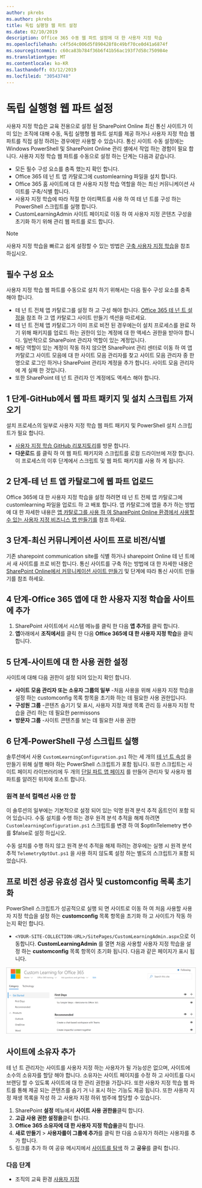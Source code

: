```yaml
---
author: pkrebs
ms.author: pkrebs
title: 독립 실행형 웹 파트 설정
ms.date: 02/10/2019
description: Office 365 수동 웹 파트 설정에 대 한 사용자 지정 학습
ms.openlocfilehash: c4f5d4c006d5f890428f8c49bf70ce0d41a6874f
ms.sourcegitcommit: c60ca83b784f36b6f41b56ac193f7d58c750984e
ms.translationtype: MT
ms.contentlocale: ko-KR
ms.lasthandoff: 03/12/2019
ms.locfileid: "30543748"
---
```

# <a name="stand-alone-web-part-setup"></a>독립 실행형 웹 파트 설정

사용자 지정 학습은 교육 전용으로 설정 된 SharePoint Online 최신 통신 사이트가 이미 있는 조직에 대해 수동, 독립 실행형 웹 파트 설치를 제공 하거나 사용자 지정 학습 웹 파트를 직접 설정 하려는 경우에만 사용할 수 있습니다. 통신 사이트 수동 설정에는 Windows PowerShell 및 SharePoint Online 관리 셸에서 작업 하는 경험이 필요 합니다. 사용자 지정 학습 웹 파트를 수동으로 설정 하는 단계는 다음과 같습니다.

- 모든 필수 구성 요소를 충족 했는지 확인 합니다.
- Office 365 테 넌 트 앱 카탈로그에 customlearning 파일을 설치 합니다.
- Office 365 홈 사이트에 대 한 사용자 지정 학습 역할을 하는 최신 커뮤니케이션 사이트를 구축/식별 합니다.
- 사용자 지정 학습에 따라 적절 한 아티팩트를 사용 하 여 테 넌 트를 구성 하는 PowerShell 스크립트를 실행 합니다.
- CustomLearningAdmin 사이트 페이지로 이동 하 여 사용자 지정 콘텐츠 구성을 초기화 하기 위해 관리 웹 파트를 로드 합니다.

> [!NOTE]
> 사용자 지정 학습을 빠르고 쉽게 설정할 수 있는 방법은 [구축 사용자 지정 학습](custom_provision.md)을 참조 하십시오.

## <a name="prerequisites"></a>필수 구성 요소
사용자 지정 학습 웹 파트를 수동으로 설치 하기 위해서는 다음 필수 구성 요소를 충족 해야 합니다. 

- 테 넌 트 전체 앱 카탈로그를 설정 하 고 구성 해야 합니다. [Office 365 테 넌 트 설정을](https://docs.microsoft.com/en-us/sharepoint/dev/spfx/set-up-your-developer-tenant#create-app-catalog-site) 참조 하 고 앱 카탈로그 사이트 만들기 섹션을 따르세요. 
- 테 넌 트 전체 앱 카탈로그가 이미 프로 비전 된 경우에는이 설치 프로세스를 완료 하기 위해 패키지를 업로드 하는 권한이 있는 계정에 대 한 액세스 권한을 받아야 합니다. 일반적으로 SharePoint 관리자 역할이 있는 계정입니다. 
- 해당 역할이 있는 계정이 작동 하지 않으면 SharePoint 관리 센터로 이동 하 여 앱 카탈로그 사이트 모음에 대 한 사이트 모음 관리자를 찾고 사이트 모음 관리자 중 한 명으로 로그인 하거나 SharePoint 관리자 계정을 추가 합니다. 사이트 모음 관리자에 게 실패 한 것입니다. 
- 또한 SharePoint 테 넌 트 관리자 인 계정에도 액세스 해야 합니다.

## <a name="step-1---get-the-web-part-package-and-setup-script-from-github"></a>1 단계-GitHub에서 웹 파트 패키지 및 설치 스크립트 가져오기
설치 프로세스의 일부로 사용자 지정 학습 웹 파트 패키지 및 PowerShell 설치 스크립트가 필요 합니다.

- [사용자 지정 학습 GitHub 리포지토리](https://github.com/pnp/custom-learning-office-365)를 방문 합니다.
- **다운로드** 를 클릭 하 여 웹 파트 패키지와 스크립트를 로컬 드라이브에 저장 합니다. 이 프로세스의 이후 단계에서 스크립트 및 웹 파트 패키지를 사용 하 게 됩니다.

## <a name="step-2---upload-the-web-part-to-the-tenant-app-catalog"></a>2 단계-테 넌 트 앱 카탈로그에 웹 파트 업로드
Office 365에 대 한 사용자 지정 학습을 설정 하려면 테 넌 트 전체 앱 카탈로그에 customlearning 파일을 업로드 하 고 배포 합니다. 앱 카탈로그에 앱을 추가 하는 방법에 대 한 자세한 내용은 [앱 카탈로그를 사용 하 여 SharePoint Online 환경에서 사용할 수 있는 사용자 지정 비즈니스 앱 만들기를](https://docs.microsoft.com/en-us/sharepoint/use-app-catalog) 참조 하세요.

## <a name="step-3---provisionidentify-a-modern-communication-site"></a>3 단계-최신 커뮤니케이션 사이트 프로 비전/식별
기존 sharepoint communication site를 식별 하거나 sharepoint Online 테 넌 트에서 새 사이트를 프로 비전 합니다. 통신 사이트를 구축 하는 방법에 대 한 자세한 내용은 [SharePoint Online에서 커뮤니케이션 사이트 만들기](https://support.office.com/en-us/article/create-a-communication-site-in-sharepoint-online-7fb44b20-a72f-4d2c-9173-fc8f59ba50eb) 및 단계에 따라 통신 사이트 만들기를 참조 하세요.

## <a name="step-4---add-the-custom-learning-for-office-365-app-to-the-site"></a>4 단계-Office 365 앱에 대 한 사용자 지정 학습을 사이트에 추가

1. SharePoint 사이트에서 시스템 메뉴를 클릭 한 다음 **앱 추가**를 클릭 합니다. 
2. **앱**아래에서 **조직에서**를 클릭 한 다음 **Office 365에 대 한 사용자 지정 학습**을 클릭 합니다. 

## <a name="step-5---set-permissions-for-the-site"></a>5 단계-사이트에 대 한 사용 권한 설정
사이트에 대해 다음 권한이 설정 되어 있는지 확인 합니다.
- **사이트 모음 관리자 또는 소유자 그룹의 일부** -처음 사용을 위해 사용자 지정 학습을 설정 하는 customconfig 목록 항목을 초기화 하는 데 필요한 사용 권한입니다. 
- **구성원 그룹** -콘텐츠 숨기기 및 표시, 사용자 지정 재생 목록 관리 등 사용자 지정 학습을 관리 하는 데 필요한 permissons
- **방문자 그룹** -사이트 콘텐츠를 보는 데 필요한 사용 권한 

## <a name="step-6--execute-powershell-configuration-script"></a>6 단계-PowerShell 구성 스크립트 실행
솔루션에서 사용 `CustomLearningConfiguration.ps1` 하는 세 개의 [테 넌 트 속성](https://docs.microsoft.com/en-us/sharepoint/dev/spfx/tenant-properties) 을 만들기 위해 실행 해야 하는 PowerShell 스크립트가 포함 됩니다. 또한 스크립트는 사이트 페이지 라이브러리에 두 개의 [단일 파트 앱 페이지](https://docs.microsoft.com/en-us/sharepoint/dev/spfx/web-parts/single-part-app-pages) 를 만들어 관리자 및 사용자 웹 파트를 알려진 위치에 호스트 합니다.

### <a name="disabling-telemetry-collection"></a>원격 분석 컬렉션 사용 안 함
이 솔루션의 일부에는 기본적으로 설정 되어 있는 익명 원격 분석 추적 옵트인이 포함 되어 있습니다. 수동 설치를 수행 하는 경우 원격 분석 추적을 해제 하려면 `CustomlearningConfiguration.ps1` 스크립트를 변경 하 여 $optInTelemetry 변수를 $false로 설정 하십시오.

수동 설치를 수행 하지 않고 원격 분석 추적을 해제 하려는 경우에는 실행 시 원격 분석 추적 `TelemetryOptOut.ps1` 을 사용 하지 않도록 설정 하는 별도의 스크립트가 포함 되었습니다.

## <a name="validate-provisioning-success-and-initialize-the-customconfig-list"></a>프로 비전 성공 유효성 검사 및 customconfig 목록 초기화

PowerShell 스크립트가 성공적으로 실행 되 면 사이트로 이동 하 여 처음 사용할 사용자 지정 학습을 설정 하는 **customconfig** 목록 항목을 초기화 하 고 사이트가 작동 하는지 확인 합니다.

- `<YOUR-SITE-COLLECTION-URL>/SitePages/CustomLearningAdmin.aspx`으로 이동합니다. **CustomLearningAdmin** 를 열면 처음 사용할 사용자 지정 학습을 설정 하는 **customconfig** 목록 항목이 초기화 됩니다. 다음과 같은 페이지가 표시 됩니다.

![cg-adminapppage-.png](media/cg-adminapppage.png)

## <a name="add-owners-to-site"></a>사이트에 소유자 추가
테 넌 트 관리자는 사이트를 사용자 지정 하는 사용자가 될 가능성은 없으며, 사이트에 소수의 소유자를 할당 해야 합니다. 소유자는 사이트 페이지를 수정 하 고 사이트를 다시 브랜딩 할 수 있도록 사이트에 대 한 관리 권한을 가집니다. 또한 사용자 지정 학습 웹 파트를 통해 제공 되는 콘텐츠를 숨기 거 나 표시 하는 기능도 제공 됩니다. 또한 사용자 지정 재생 목록을 작성 하 고 사용자 지정 하위 범주에 할당할 수 있습니다.  

1. SharePoint **설정** 메뉴에서 **사이트 사용 권한을**클릭 합니다.
2. **고급 사용 권한 설정을**클릭 합니다.
3. **Office 365 소유자에 대 한 사용자 지정 학습을**클릭 합니다.
4. **새로 만들기** > **사용자를이 그룹에 추가**를 클릭 한 다음 소유자가 하려는 사용자를 추가 합니다. 
5. 링크를 추가 하 여 공유 메시지에서 [사이트를 탐색](https://docs.microsoft.com/en-us/Office365/CustomLearning/custom_explore) 하 고 **공유**를 클릭 합니다.

### <a name="next-steps"></a>다음 단계
- 조직의 교육 환경 [사용자 지정](custom_overview.md)

